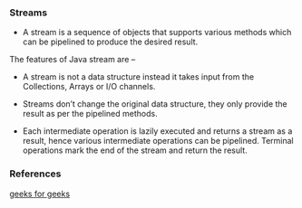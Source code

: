 ###  Streams

*  A stream is a sequence of objects that supports various methods which can be pipelined to produce the desired result.

The features of Java stream are –

*  A stream is not a data structure instead it takes input from the Collections, Arrays or I/O channels.

* Streams don’t change the original data structure, they only provide the result as per the pipelined methods.
* Each intermediate operation is lazily executed and returns a stream as a result, hence various intermediate operations can be pipelined. Terminal operations mark the end of the stream and return the result.

### References
[geeks for geeks](https://www.geeksforgeeks.org/stream-in-java/)
